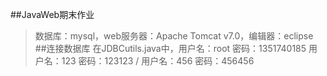 ##JavaWeb期末作业
>数据库：mysql，web服务器：Apache Tomcat v7.0，编辑器：eclipse
##连接数据库
>在JDBCutils.java中，用户名：root 密码：1351740185
>用户名：123 密码：123123 / 用户名：456 密码：456456

